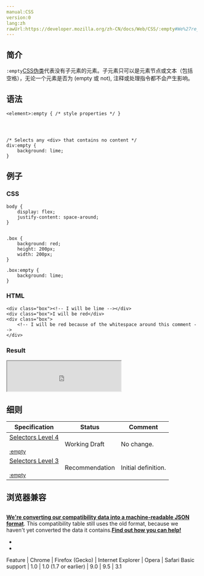 ```yaml
---
manual:CSS
version:0
lang:zh
rawUrl:https://developer.mozilla.org/zh-CN/docs/Web/CSS/:empty#We%27re_converting_our_compatibility_data_into_a_machine-readable_JSON_format._This_compatibility_table_still_uses_the_old_format_because_we_haven%27t_yet_converted_the_data_it_contains._Find_out_how_you_can_help!_Desktop_Mobile
---
```





## 简介<a name="Summary"></a>


`:empty`[CSS](%427 "")[伪类](%29799 "Pseudo-classes")代表没有子元素的元素。子元素只可以是元素节点或文本（包括空格），无论一个元素是否为 (empty 或 not), 注释或处理指令都不会产生影响。


## 语法<a name="Syntax"></a>

```
<element>:empty { /* style properties */ }




/* Selects any <div> that contains no content */
div:empty {
    background: lime;
}
```

## 例子<a name="Examples"></a>

### CSS<a name="CSS"></a>

```
body {
    display: flex;
    justify-content: space-around;
}


.box {
    background: red;
    height: 200px;
    width: 200px;
}

.box:empty {
    background: lime;
}
```

### HTML<a name="HTML"></a>

```
<div class="box"><!-- I will be lime --></div>
<div class="box">I will be red</div>
<div class="box">
    <!-- I will be red because of the whitespace around this comment -->
</div>
```

### Result<a name="Result"></a>


<iframe src='https://mdn.mozillademos.org/zh-CN/docs/Web/CSS/:empty$samples/Examples?revision=1317427' width='300' height='80'></iframe>



## 细则<a name="Specifications"></a>

Specification | Status | Comment 
 ---  |  ---  |  ---  | 
[Selectors Level 4<br></br><small>:empty</small>](%29800 "") | Working Draft | No change. 
[Selectors Level 3<br></br><small>:empty</small>](%29801 "") | Recommendation | Initial definition. 


## 浏览器兼容<a name="浏览器兼容"></a>

## 

**[We&#39;re converting our compatibility data into a machine-readable JSON format](%3344 "")**. This compatibility table still uses the old format, because we haven&#39;t yet converted the data it contains.**[Find out how you can help!](%3392 "")**


* 
* 

Feature | Chrome | Firefox (Gecko) | Internet Explorer | Opera | Safari 
Basic support | 1.0 | 1.0 (1.7 or earlier) | 9.0 | 9.5 | 3.1 



<a name="We're_converting_our_compatibility_data_into_a_machine-readable_JSON_format._This_compatibility_table_still_uses_the_old_format_because_we_haven't_yet_converted_the_data_it_contains._Find_out_how_you_can_help!_Desktop_Mobile"></a>



